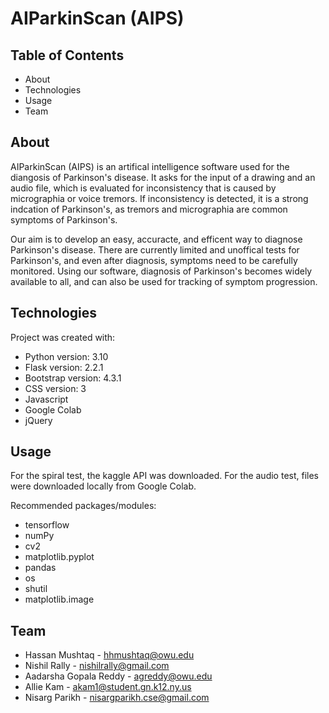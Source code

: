 # AIParkinScan (AIPS)

## Table of Contents
* About
* Technologies 
* Usage
* Team

## About
AIParkinScan (AIPS) is an artifical intelligence software used for the diangosis of Parkinson's disease. It asks for the input of a drawing and an audio file, which is  evaluated for inconsistency that is caused by micrographia or voice tremors. If inconsistency is detected, it is a strong indcation of Parkinson's, as tremors and micrographia are common symptoms of Parkinson's.

Our aim is to develop an easy, accuracte, and efficent way to diagnose Parkinson's disease. There are currently limited and unoffical tests for Parkinson's, and even after diagnosis, symptoms need to be carefully monitored. Using our software, diagnosis of Parkinson's becomes widely available to all, and can also be used for tracking of symptom progression.

## Technologies 
Project was created with:

* Python version: 3.10
* Flask version: 2.2.1
* Bootstrap version: 4.3.1
* CSS version: 3
* Javascript
* Google Colab 
* jQuery

## Usage

For the spiral test, the kaggle API was downloaded.
For the audio test, files were downloaded locally from Google Colab.

Recommended packages/modules:
* tensorflow
* numPy
* cv2
* matplotlib.pyplot
* pandas
* os
* shutil
* matplotlib.image

## Team
* Hassan Mushtaq - <hhmushtaq@owu.edu>
* Nishil Rally - <nishilrally@gmail.com>
* Aadarsha Gopala Reddy - <agreddy@owu.edu>
* Allie Kam - <akam1@student.gn.k12.ny.us>
* Nisarg Parikh - <nisargparikh.cse@gmail.com>

